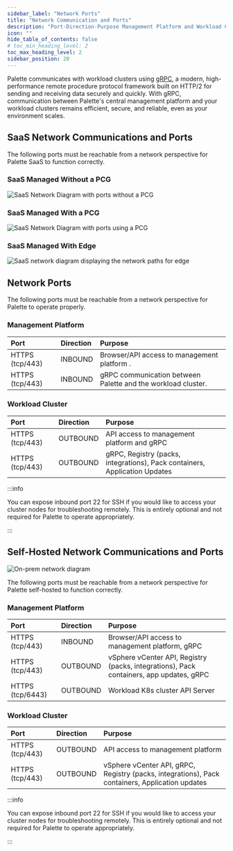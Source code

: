```yaml
---
sidebar_label: "Network Ports"
title: "Network Communication and Ports"
description: "Port-Direction-Purpose Management Platform and Workload Clusters"
icon: ""
hide_table_of_contents: false
# toc_min_heading_level: 2
toc_max_heading_level: 2
sidebar_position: 20
---
```


Palette communicates with workload clusters using [gRPC](https://grpc.io), a modern, high-performance remote procedure
protocol framework built on HTTP/2 for sending and receiving data securely and quickly. With gRPC, communication between
Palette's central management platform and your workload clusters remains efficient, secure, and reliable, even as your
environment scales.

## SaaS Network Communications and Ports

The following ports must be reachable from a network perspective for Palette SaaS to function correctly.

### SaaS Managed Without a PCG

![SaaS Network Diagram with ports without a PCG](/architecture_networking-ports_saas-network-diagram-grpc-no-pcg.webp)

### SaaS Managed With a PCG

![SaaS Network Diagram with ports using a PCG](/architecture_networking-ports_saas-network-diagram-grpc.webp "title=SaaS Network Diagram with ports w/PCG")

### SaaS Managed With Edge

![SaaS network diagram displaying the network paths for edge](/architecture_networking-ports_saas-network-diagram-edge-grpc.webp)

## Network Ports

The following ports must be reachable from a network perspective for Palette to operate properly.

### Management Platform

| Port            | Direction | Purpose                                                      |
| :-------------- | :-------- | :----------------------------------------------------------- |
| HTTPS (tcp/443) | INBOUND   | Browser/API access to management platform .                  |
| HTTPS (tcp/443) | INBOUND   | gRPC communication between Palette and the workload cluster. |

### Workload Cluster

| Port            | Direction | Purpose                                                                    |
| :-------------- | :-------- | :------------------------------------------------------------------------- |
| HTTPS (tcp/443) | OUTBOUND  | API access to management platform and gRPC                                 |
| HTTPS (tcp/443) | OUTBOUND  | gRPC, Registry (packs, integrations), Pack containers, Application Updates |

:::info

You can expose inbound port 22 for SSH if you would like to access your cluster nodes for troubleshooting remotely. This
is entirely optional and not required for Palette to operate appropriately.

:::

## Self-Hosted Network Communications and Ports

![On-prem network diagram](/architecture_networking-ports_on_prem_network-diagram-grpc-new.webp)

The following ports must be reachable from a network perspective for Palette self-hosted to function correctly.

### Management Platform

| **Port**         | **Direction** | **Purpose**                                                                             |
| :--------------- | :------------ | :-------------------------------------------------------------------------------------- |
| HTTPS (tcp/443)  | INBOUND       | Browser/API access to management platform, gRPC                                         |
| HTTPS (tcp/443)  | OUTBOUND      | vSphere vCenter API, Registry (packs, integrations), Pack containers, app updates, gRPC |
| HTTPS (tcp/6443) | OUTBOUND      | Workload K8s cluster API Server                                                         |

### Workload Cluster

| **Port**        | **Direction** | **Purpose**                                                                                     |
| :-------------- | :------------ | :---------------------------------------------------------------------------------------------- |
| HTTPS (tcp/443) | OUTBOUND      | API access to management platform                                                               |
| HTTPS (tcp/443) | OUTBOUND      | vSphere vCenter API, gRPC, Registry (packs, integrations), Pack containers, Application updates |

:::info

You can expose inbound port 22 for SSH if you would like to access your cluster nodes for troubleshooting remotely. This
is entirely optional and not required for Palette to operate appropriately.

:::

